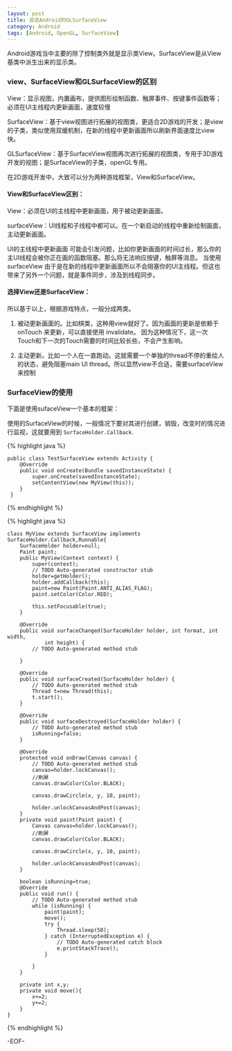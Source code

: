 ```yaml
---
layout: post
title: 说说Android的GLSurfaceView
category: Android
tags: [Android, OpenGL, SurfaceView]
---
```


Android游戏当中主要的除了控制类外就是显示类View。SurfaceView是从View基类中派生出来的显示类。

### view、SurfaceView和GLSurfaceView的区别
 
View：显示视图，内置画布，提供图形绘制函数、触屏事件、按键事件函数等；必须在UI主线程内更新画面，速度较慢

SurfaceView：基于view视图进行拓展的视图类，更适合2D游戏的开发；是view的子类，类似使用双缓机制，在新的线程中更新画面所以刷新界面速度比view快。

GLSurfaceView：基于SurfaceView视图再次进行拓展的视图类，专用于3D游戏开发的视图；是SurfaceView的子类，openGL专用。

在2D游戏开发中，大致可以分为两种游戏框架，View和SurfaceView。

#### View和SurfaceView区别：

View：必须在UI的主线程中更新画面，用于被动更新画面。

surfaceView：UI线程和子线程中都可以。在一个新启动的线程中重新绘制画面，主动更新画面。

UI的主线程中更新画面 可能会引发问题，比如你更新画面的时间过长，那么你的主UI线程会被你正在画的函数阻塞。那么将无法响应按键，触屏等消息。
当使用surfaceView 由于是在新的线程中更新画面所以不会阻塞你的UI主线程。但这也带来了另外一个问题，就是事件同步，涉及到线程同步。

#### 选择View还是SurfaceView：

所以基于以上，根据游戏特点，一般分成两类。

1. 被动更新画面的。比如棋类，这种用view就好了。因为画面的更新是依赖于 onTouch 来更新，可以直接使用 invalidate。 因为这种情况下，这一次Touch和下一次的Touch需要的时间比较长些，不会产生影响。

2. 主动更新。比如一个人在一直跑动。这就需要一个单独的thread不停的重绘人的状态，避免阻塞main UI thread。所以显然view不合适，需要surfaceView来控制


### SurfaceView的使用

下面是使用sufaceView一个基本的框架：

使用的SurfaceView的时候，一般情况下要对其进行创建，销毁，改变时的情况进行监视，这就要用到 `SurfaceHolder.Callback`. 

{% highlight java %}

    public class TestSurfaceView extends Activity {  
        @Override  
        public void onCreate(Bundle savedInstanceState) {  
            super.onCreate(savedInstanceState);  
            setContentView(new MyView(this));  
        }  
     }
 
{% endhighlight %}

{% highlight java %}

    class MyView extends SurfaceView implements SurfaceHolder.Callback,Runnable{  
        SurfaceHolder holder=null;  
        Paint paint;  
        public MyView(Context context) {  
            super(context);  
            // TODO Auto-generated constructor stub  
            holder=getHolder();  
            holder.addCallback(this);  
            paint=new Paint(Paint.ANTI_ALIAS_FLAG);  
            paint.setColor(Color.RED);  
              
            this.setFocusable(true);  
        }  
        
        @Override  
        public void surfaceChanged(SurfaceHolder holder, int format, int width,  
                int height) {  
            // TODO Auto-generated method stub  
              
        }  
  
        @Override  
        public void surfaceCreated(SurfaceHolder holder) {  
            // TODO Auto-generated method stub  
            Thread t=new Thread(this);  
            t.start();  
        }  
  
        @Override  
        public void surfaceDestroyed(SurfaceHolder holder) {  
            // TODO Auto-generated method stub  
            isRunning=false;  
        }  
  
        @Override  
        protected void onDraw(Canvas canvas) {  
            // TODO Auto-generated method stub  
            canvas=holder.lockCanvas();  
            //刷屏    
            canvas.drawColor(Color.BLACK);  
              
            canvas.drawCircle(x, y, 10, paint);  
              
            holder.unlockCanvasAndPost(canvas);  
        }  
        private void paint(Paint paint) {  
            Canvas canvas=holder.lockCanvas();  
            //刷屏    
            canvas.drawColor(Color.BLACK);  
              
            canvas.drawCircle(x, y, 10, paint);  
              
            holder.unlockCanvasAndPost(canvas);  
        }  
          
        boolean isRunning=true;  
        @Override  
        public void run() {  
            // TODO Auto-generated method stub  
            while (isRunning) {  
                paint(paint);  
                move();  
                try {  
                    Thread.sleep(50);  
                } catch (InterruptedException e) {  
                    // TODO Auto-generated catch block  
                    e.printStackTrace();  
                }  
                  
            }  
        }  
          
        private int x,y;  
        private void move(){  
            x+=2;  
            y+=2;  
        }  
    }  
      

{% endhighlight %}

-EOF-
